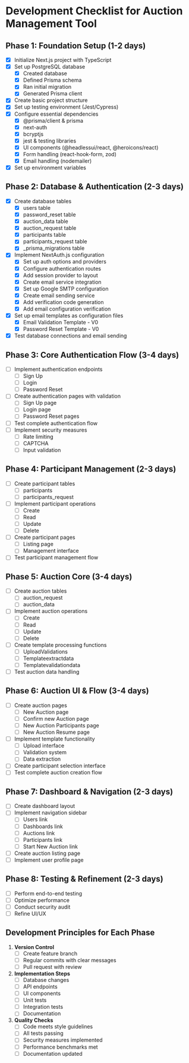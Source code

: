 # Development Checklist for Auction Management Tool

## Phase 1: Foundation Setup (1-2 days)
- [x] Initialize Next.js project with TypeScript
- [x] Set up PostgreSQL database
  - [x] Created database
  - [x] Defined Prisma schema
  - [x] Ran initial migration
  - [x] Generated Prisma client
- [x] Create basic project structure
- [x] Set up testing environment (Jest/Cypress)
- [x] Configure essential dependencies
  - [x] @prisma/client & prisma
  - [x] next-auth
  - [x] bcryptjs
  - [x] jest & testing libraries
  - [x] UI components (@headlessui/react, @heroicons/react)
  - [x] Form handling (react-hook-form, zod)
  - [x] Email handling (nodemailer)
- [x] Set up environment variables

## Phase 2: Database & Authentication (2-3 days)
- [x] Create database tables
  - [x] users table
  - [x] password_reset table
  - [x] auction_data table
  - [x] auction_request table
  - [x] participants table
  - [x] participants_request table
  - [x] _prisma_migrations table
- [x] Implement NextAuth.js configuration
  - [x] Set up auth options and providers
  - [x] Configure authentication routes
  - [x] Add session provider to layout
  - [x] Create email service integration
  - [x] Set up Google SMTP configuration
  - [x] Create email sending service
  - [x] Add verification code generation
  - [x] Add email configuration verification
- [x] Set up email templates as configuration files
  - [x] Email Validation Template - V0
  - [x] Password Reset Template - V0
- [x] Test database connections and email sending

## Phase 3: Core Authentication Flow (3-4 days)
- [ ] Implement authentication endpoints
  - [ ] Sign Up
  - [ ] Login
  - [ ] Password Reset
- [ ] Create authentication pages with validation
  - [ ] Sign Up page
  - [ ] Login page
  - [ ] Password Reset pages
- [ ] Test complete authentication flow
- [ ] Implement security measures
  - [ ] Rate limiting
  - [ ] CAPTCHA
  - [ ] Input validation

## Phase 4: Participant Management (2-3 days)
- [ ] Create participant tables
  - [ ] participants
  - [ ] participants_request
- [ ] Implement participant operations
  - [ ] Create
  - [ ] Read
  - [ ] Update
  - [ ] Delete
- [ ] Create participant pages
  - [ ] Listing page
  - [ ] Management interface
- [ ] Test participant management flow

## Phase 5: Auction Core (3-4 days)
- [ ] Create auction tables
  - [ ] auction_request
  - [ ] auction_data
- [ ] Implement auction operations
  - [ ] Create
  - [ ] Read
  - [ ] Update
  - [ ] Delete
- [ ] Create template processing functions
  - [ ] UploadValidations
  - [ ] Templateextractdata
  - [ ] Templatevalidationdata
- [ ] Test auction data handling

## Phase 6: Auction UI & Flow (3-4 days)
- [ ] Create auction pages
  - [ ] New Auction page
  - [ ] Confirm new Auction page
  - [ ] New Auction Participants page
  - [ ] New Auction Resume page
- [ ] Implement template functionality
  - [ ] Upload interface
  - [ ] Validation system
  - [ ] Data extraction
- [ ] Create participant selection interface
- [ ] Test complete auction creation flow

## Phase 7: Dashboard & Navigation (2-3 days)
- [ ] Create dashboard layout
- [ ] Implement navigation sidebar
  - [ ] Users link
  - [ ] Dashboards link
  - [ ] Auctions link
  - [ ] Participants link
  - [ ] Start New Auction link
- [ ] Create auction listing page
- [ ] Implement user profile page

## Phase 8: Testing & Refinement (2-3 days)
- [ ] Perform end-to-end testing
- [ ] Optimize performance
- [ ] Conduct security audit
- [ ] Refine UI/UX

## Development Principles for Each Phase
1. **Version Control**
   - [ ] Create feature branch
   - [ ] Regular commits with clear messages
   - [ ] Pull request with review

2. **Implementation Steps**
   - [ ] Database changes
   - [ ] API endpoints
   - [ ] UI components
   - [ ] Unit tests
   - [ ] Integration tests
   - [ ] Documentation

3. **Quality Checks**
   - [ ] Code meets style guidelines
   - [ ] All tests passing
   - [ ] Security measures implemented
   - [ ] Performance benchmarks met
   - [ ] Documentation updated
